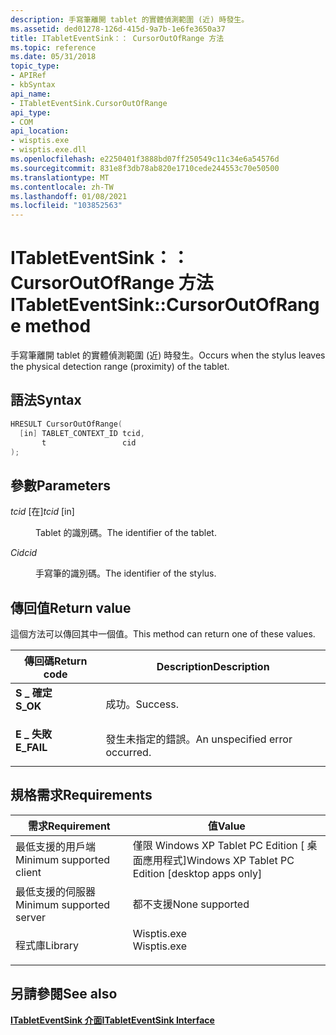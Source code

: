```yaml
---
description: 手寫筆離開 tablet 的實體偵測範圍 (近) 時發生。
ms.assetid: ded01278-126d-415d-9a7b-1e6fe3650a37
title: ITabletEventSink：： CursorOutOfRange 方法
ms.topic: reference
ms.date: 05/31/2018
topic_type:
- APIRef
- kbSyntax
api_name:
- ITabletEventSink.CursorOutOfRange
api_type:
- COM
api_location:
- wisptis.exe
- wisptis.exe.dll
ms.openlocfilehash: e2250401f3888bd07ff250549c11c34e6a54576d
ms.sourcegitcommit: 831e8f3db78ab820e1710cede244553c70e50500
ms.translationtype: MT
ms.contentlocale: zh-TW
ms.lasthandoff: 01/08/2021
ms.locfileid: "103852563"
---
```

# <a name="itableteventsinkcursoroutofrange-method"></a><span data-ttu-id="5b611-103">ITabletEventSink：： CursorOutOfRange 方法</span><span class="sxs-lookup"><span data-stu-id="5b611-103">ITabletEventSink::CursorOutOfRange method</span></span>

<span data-ttu-id="5b611-104">手寫筆離開 tablet 的實體偵測範圍 (近) 時發生。</span><span class="sxs-lookup"><span data-stu-id="5b611-104">Occurs when the stylus leaves the physical detection range (proximity) of the tablet.</span></span>

## <a name="syntax"></a><span data-ttu-id="5b611-105">語法</span><span class="sxs-lookup"><span data-stu-id="5b611-105">Syntax</span></span>


```C++
HRESULT CursorOutOfRange(
  [in] TABLET_CONTEXT_ID tcid,
       t                 cid
);
```



## <a name="parameters"></a><span data-ttu-id="5b611-106">參數</span><span class="sxs-lookup"><span data-stu-id="5b611-106">Parameters</span></span>

<dl> <dt>

<span data-ttu-id="5b611-107">*tcid* \[在\]</span><span class="sxs-lookup"><span data-stu-id="5b611-107">*tcid* \[in\]</span></span>
</dt> <dd>

<span data-ttu-id="5b611-108">Tablet 的識別碼。</span><span class="sxs-lookup"><span data-stu-id="5b611-108">The identifier of the tablet.</span></span>

</dd> <dt>

<span data-ttu-id="5b611-109">*Cid*</span><span class="sxs-lookup"><span data-stu-id="5b611-109">*cid*</span></span> 
</dt> <dd>

<span data-ttu-id="5b611-110">手寫筆的識別碼。</span><span class="sxs-lookup"><span data-stu-id="5b611-110">The identifier of the stylus.</span></span>

</dd> </dl>

## <a name="return-value"></a><span data-ttu-id="5b611-111">傳回值</span><span class="sxs-lookup"><span data-stu-id="5b611-111">Return value</span></span>

<span data-ttu-id="5b611-112">這個方法可以傳回其中一個值。</span><span class="sxs-lookup"><span data-stu-id="5b611-112">This method can return one of these values.</span></span>



| <span data-ttu-id="5b611-113">傳回碼</span><span class="sxs-lookup"><span data-stu-id="5b611-113">Return code</span></span>                                                                            | <span data-ttu-id="5b611-114">Description</span><span class="sxs-lookup"><span data-stu-id="5b611-114">Description</span></span>                               |
|----------------------------------------------------------------------------------------|-------------------------------------------|
| <dl> <span data-ttu-id="5b611-115"><dt>**S \_ 確定**</dt></span><span class="sxs-lookup"><span data-stu-id="5b611-115"><dt>**S\_OK**</dt></span></span> </dl>   | <span data-ttu-id="5b611-116">成功。</span><span class="sxs-lookup"><span data-stu-id="5b611-116">Success.</span></span><br/>                       |
| <dl> <span data-ttu-id="5b611-117"><dt>**E \_ 失敗**</dt></span><span class="sxs-lookup"><span data-stu-id="5b611-117"><dt>**E\_FAIL**</dt></span></span> </dl> | <span data-ttu-id="5b611-118">發生未指定的錯誤。</span><span class="sxs-lookup"><span data-stu-id="5b611-118">An unspecified error occurred.</span></span><br/> |



 

## <a name="requirements"></a><span data-ttu-id="5b611-119">規格需求</span><span class="sxs-lookup"><span data-stu-id="5b611-119">Requirements</span></span>



| <span data-ttu-id="5b611-120">需求</span><span class="sxs-lookup"><span data-stu-id="5b611-120">Requirement</span></span> | <span data-ttu-id="5b611-121">值</span><span class="sxs-lookup"><span data-stu-id="5b611-121">Value</span></span> |
|-------------------------------------|----------------------------------------------------------------------------------------|
| <span data-ttu-id="5b611-122">最低支援的用戶端</span><span class="sxs-lookup"><span data-stu-id="5b611-122">Minimum supported client</span></span><br/> | <span data-ttu-id="5b611-123">僅限 Windows XP Tablet PC Edition \[ 桌面應用程式\]</span><span class="sxs-lookup"><span data-stu-id="5b611-123">Windows XP Tablet PC Edition \[desktop apps only\]</span></span><br/>                          |
| <span data-ttu-id="5b611-124">最低支援的伺服器</span><span class="sxs-lookup"><span data-stu-id="5b611-124">Minimum supported server</span></span><br/> | <span data-ttu-id="5b611-125">都不支援</span><span class="sxs-lookup"><span data-stu-id="5b611-125">None supported</span></span><br/>                                                              |
| <span data-ttu-id="5b611-126">程式庫</span><span class="sxs-lookup"><span data-stu-id="5b611-126">Library</span></span><br/>                  | <dl> <span data-ttu-id="5b611-127"><dt>Wisptis.exe</dt></span><span class="sxs-lookup"><span data-stu-id="5b611-127"><dt>Wisptis.exe</dt></span></span> </dl> |



## <a name="see-also"></a><span data-ttu-id="5b611-128">另請參閱</span><span class="sxs-lookup"><span data-stu-id="5b611-128">See also</span></span>

<dl> <dt>

[<span data-ttu-id="5b611-129">**ITabletEventSink 介面**</span><span class="sxs-lookup"><span data-stu-id="5b611-129">**ITabletEventSink Interface**</span></span>](itableteventsink.md)
</dt> </dl>

 

 




